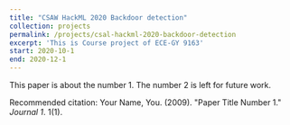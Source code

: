```yaml
---
title: "CSAW HackML 2020 Backdoor detection"
collection: projects
permalink: /projects/csal-hackml-2020-backdoor-detection
excerpt: 'This is Course project of ECE-GY 9163'
start: 2020-10-1
end: 2020-12-1
---
```

This paper is about the number 1. The number 2 is left for future work.

Recommended citation: Your Name, You. (2009). "Paper Title Number 1." <i>Journal 1</i>. 1(1).
